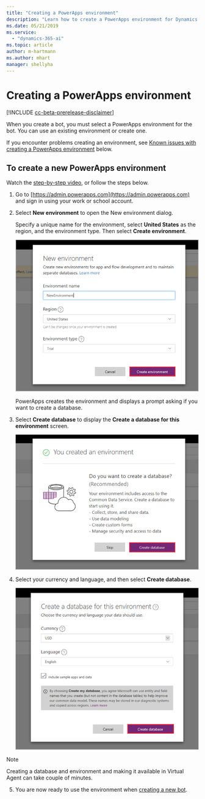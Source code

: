 ```yaml
---
title: "Creating a PowerApps environment"
description: "Learn how to create a PowerApps environment for Dynamics 365 Virtual Agent for Customer Service."
ms.date: 05/21/2019
ms.service:
  - "dynamics-365-ai"
ms.topic: article
author: m-hartmann
ms.author: mhart
manager: shellyha
---
```


# Creating a PowerApps environment

[!INCLUDE [cc-beta-prerelease-disclaimer](../includes/cc-beta-prerelease-disclaimer.md)]

When you create a bot, you must select a PowerApps environment for the bot. You can use an existing environment or create one.

If you encounter problems creating an environment, see [Known issues with creating a PowerApps environment](#known-issues-with-creating-a-powerapps-environment) below.

## To create a new PowerApps environment

Watch the [step-by-step video](https://go.microsoft.com/fwlink/?linkid=2079331), or follow the steps below.

1. Go to [https://admin.powerapps.com](https://admin.powerapps.com) and sign in using your work or school account.

2. Select **New environment** to open the New environment dialog.

    Specify a unique name for the environment, select **United States** as the region, and the environment type. Then select **Create environment**.

    ![Create environment](media/create-environment.png)

    PowerApps creates the environment and displays a prompt asking if you want to create a database.

3. Select **Create database** to display the **Create a database for this environment** screen.

   ![Create database](media/create-database.png)

4. Select your currency and language, and then select **Create database**.

   ![Create database](media/create-database2.png)

> [!NOTE]
> Creating a database and environment and making it available in Virtual Agent can take couple of minutes.

5. You are now ready to use the environment when [creating a new bot](getting-started-create-bot.md).

